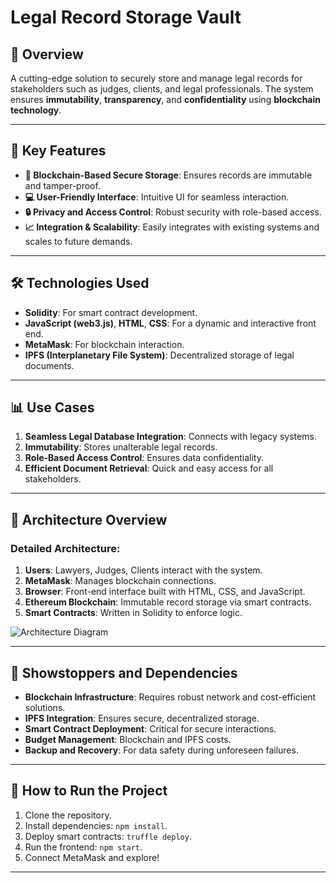 # Legal Record Storage Vault

## 🌟 Overview
A cutting-edge solution to securely store and manage legal records for stakeholders such as judges, clients, and legal professionals. The system ensures **immutability**, **transparency**, and **confidentiality** using **blockchain technology**.

---

## 🚀 Key Features
- **🔐 Blockchain-Based Secure Storage**: Ensures records are immutable and tamper-proof.
- **💻 User-Friendly Interface**: Intuitive UI for seamless interaction.
- **🔒 Privacy and Access Control**: Robust security with role-based access.
- **📈 Integration & Scalability**: Easily integrates with existing systems and scales to future demands.

---

## 🛠️ Technologies Used
- **Solidity**: For smart contract development.
- **JavaScript (web3.js)**, **HTML**, **CSS**: For a dynamic and interactive front end.
- **MetaMask**: For blockchain interaction.
- **IPFS (Interplanetary File System)**: Decentralized storage of legal documents.

---

## 📊 Use Cases
1. **Seamless Legal Database Integration**: Connects with legacy systems.
2. **Immutability**: Stores unalterable legal records.
3. **Role-Based Access Control**: Ensures data confidentiality.
4. **Efficient Document Retrieval**: Quick and easy access for all stakeholders.

---

## 📌 Architecture Overview
### Detailed Architecture:
1. **Users**: Lawyers, Judges, Clients interact with the system.
2. **MetaMask**: Manages blockchain connections.
3. **Browser**: Front-end interface built with HTML, CSS, and JavaScript.
4. **Ethereum Blockchain**: Immutable record storage via smart contracts.
5. **Smart Contracts**: Written in Solidity to enforce logic.

![Architecture Diagram ](https://raw.githubusercontent.com/h4r1ch4r4n/Legal-Vault/refs/heads/main/assets/imgs/legal_vault.png)

---

## 🚧 Showstoppers and Dependencies
- **Blockchain Infrastructure**: Requires robust network and cost-efficient solutions.
- **IPFS Integration**: Ensures secure, decentralized storage.
- **Smart Contract Deployment**: Critical for secure interactions.
- **Budget Management**: Blockchain and IPFS costs.
- **Backup and Recovery**: For data safety during unforeseen failures.

---

## 🌟 How to Run the Project
1. Clone the repository.
2. Install dependencies: `npm install`.
3. Deploy smart contracts: `truffle deploy`.
4. Run the frontend: `npm start`.
5. Connect MetaMask and explore!

---
